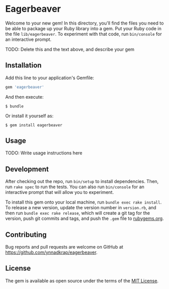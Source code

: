 # Eagerbeaver

Welcome to your new gem! In this directory, you'll find the files you need to be able to package up your Ruby library into a gem. Put your Ruby code in the file `lib/eagerbeaver`. To experiment with that code, run `bin/console` for an interactive prompt.

TODO: Delete this and the text above, and describe your gem

## Installation

Add this line to your application's Gemfile:

```ruby
gem 'eagerbeaver'
```

And then execute:

    $ bundle

Or install it yourself as:

    $ gem install eagerbeaver

## Usage

TODO: Write usage instructions here

## Development

After checking out the repo, run `bin/setup` to install dependencies. Then, run `rake spec` to run the tests. You can also run `bin/console` for an interactive prompt that will allow you to experiment.

To install this gem onto your local machine, run `bundle exec rake install`. To release a new version, update the version number in `version.rb`, and then run `bundle exec rake release`, which will create a git tag for the version, push git commits and tags, and push the `.gem` file to [rubygems.org](https://rubygems.org).

## Contributing

Bug reports and pull requests are welcome on GitHub at https://github.com/ynnadkrap/eagerbeaver.

## License

The gem is available as open source under the terms of the [MIT License](http://opensource.org/licenses/MIT).
